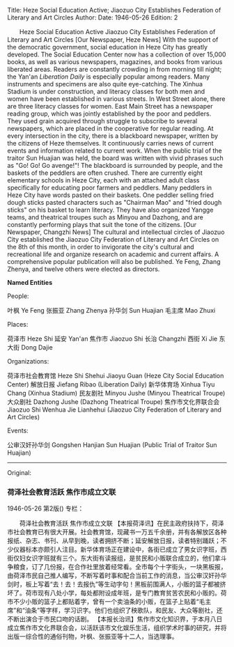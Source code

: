 Title: Heze Social Education Active; Jiaozuo City Establishes Federation of Literary and Art Circles
Author:
Date: 1946-05-26
Edition: 2

　　Heze Social Education Active
    Jiaozuo City Establishes Federation of Literary and Art Circles
    [Our Newspaper, Heze News] With the support of the democratic government, social education in Heze City has greatly developed. The Social Education Center now has a collection of over 15,000 books, as well as various newspapers, magazines, and books from various liberated areas. Readers are constantly crowding in from morning till night; the Yan'an *Liberation Daily* is especially popular among readers. Many instruments and specimens are also quite eye-catching. The Xinhua Stadium is under construction, and literacy classes for both men and women have been established in various streets. In West Street alone, there are three literacy classes for women. East Main Street has a newspaper reading group, which was jointly established by the poor and peddlers. They used grain acquired through struggle to subscribe to several newspapers, which are placed in the cooperative for regular reading. At every intersection in the city, there is a blackboard newspaper, written by the citizens of Heze themselves. It continuously carries news of current events and information related to current work. When the public trial of the traitor Sun Huajian was held, the board was written with vivid phrases such as "Go! Go! Go avenge!"! The blackboard is surrounded by people, and the baskets of the peddlers are often crushed. There are currently eight elementary schools in Heze City, each with an attached adult class specifically for educating poor farmers and peddlers. Many peddlers in Heze City have words pasted on their baskets. One peddler selling fried dough sticks pasted characters such as "Chairman Mao" and "fried dough sticks" on his basket to learn literacy. They have also organized Yangge teams, and theatrical troupes such as Minyou and Dazhong, and are constantly performing plays that suit the tone of the citizens.
    [Our Newspaper, Changzhi News] The cultural and intellectual circles of Jiaozuo City established the Jiaozuo City Federation of Literary and Art Circles on the 8th of this month, in order to invigorate the city's cultural and recreational life and organize research on academic and current affairs. A comprehensive popular publication will also be published. Ye Feng, Zhang Zhenya, and twelve others were elected as directors.



**Named Entities**


People:

叶枫	Ye Feng
张振亚	Zhang Zhenya
孙华剑	Sun Huajian
毛主席	Mao Zhuxi

Places:

荷泽市	Heze Shi
延安	Yan'an
焦作市	Jiaozuo Shi
长治	Changzhi
西街	Xi Jie
东大街	Dong Dajie

Organizations:

荷泽市社会教育馆	Heze Shi Shehui Jiaoyu Guan (Heze City Social Education Center)
解放日报	Jiefang Ribao (Liberation Daily)
新华体育场	Xinhua Tiyu Chang (Xinhua Stadium)
民友剧社	Minyou Jushe (Minyou Theatrical Troupe)
大众剧社	Dazhong Jushe (Dazhong Theatrical Troupe)
焦作市文化界联合会	Jiaozuo Shi Wenhua Jie Lianhehui (Jiaozuo City Federation of Literary and Art Circles)

Events:

公审汉奸孙华剑	Gongshen Hanjian Sun Huajian (Public Trial of Traitor Sun Huajian)


<hr /> 

Original: 


### 荷泽社会教育活跃  焦作市成立文联

1946-05-26
第2版()
专栏：

　　荷泽社会教育活跃
    焦作市成立文联
    【本报荷泽讯】在民主政府扶持下，荷泽市社会教育已有很大开展。社会教育馆，现藏书一万五千余册，并有各解放区各种报纸、杂志、书刊、从早到晚，读者拥挤不断；延安解放日报，读者特别踊跃；不少仪器标本亦颇引人注目。新华体育场正在建设中，各街已成立了男女识字班，西街仅妇女识字班就有三个。东大街有读报组，是贫民和小贩联合成立的，他们拿斗争粮食，订了几份报，在合作社里放着经常看。全市每个十字街头，一块黑板报，由荷泽市民自己推人编写，不断写着时事和配合当前工作的消息，当公审汉奸孙华剑时，板上写着“去！去！去报仇”等生动字句！黑板前围满人，小贩的篮子都被挤坏了。荷市现有八处小学，每处都附设成年班，是专门教育贫苦农民和小贩的。荷市不少小贩的篮子上都贴着字，曾有一个卖油条的小贩，在篮子上贴着“毛主席”和“油条”等字样，学习识字。他们也组织了秧歌队，和民友、大众等剧社，还不断出演合于市民口吻的话剧。
    【本报长治讯】焦作市文化知识界，于本月八日成立焦作市文化界联合会，以活跃该市文化娱乐生活，组织学术时事的研究，并将出版一综合性的通俗刊物，叶枫、张振亚等十二人，当选理事。

